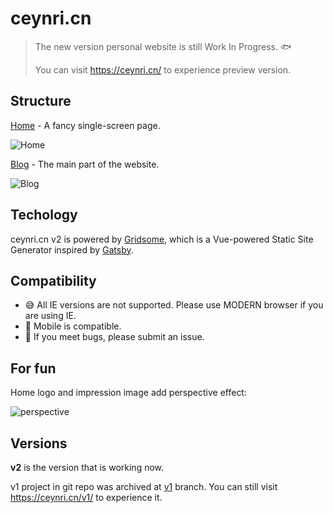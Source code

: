 # ceynri.cn

> The new version personal website is still Work In Progress. 🐟
>
> You can visit <https://ceynri.cn/> to experience preview version.

## Structure

[Home](https://ceynri.cn/) - A fancy single-screen page.

![Home](https://static.ceynri.cn/images/2021/5/27/Home.png)

[Blog](https://ceynri.cn/blog/) - The main part of the website.

![Blog](https://static.ceynri.cn/images/2021/5/27/Blog.png)

## Techology

ceynri.cn v2 is powered by [Gridsome](https://gridsome.org), which is a Vue-powered Static Site Generator inspired by [Gatsby](https://www.gatsbyjs.com/).

## Compatibility

- 😅 All IE versions are not supported. Please use MODERN browser if you are using IE.
- 📱 Mobile is compatible.
- 🙏 If you meet bugs, please submit an issue.

## For fun

Home logo and impression image add perspective effect:

![perspective](https://static.ceynri.cn/images/2021/5/27/perspective.gif)

## Versions

**v2** is the version that is working now.

v1 project in git repo was archived at [v1](https://github.com/ceynri/ceynri.cn/tree/v1) branch. You can still visit <https://ceynri.cn/v1/> to experience it.
